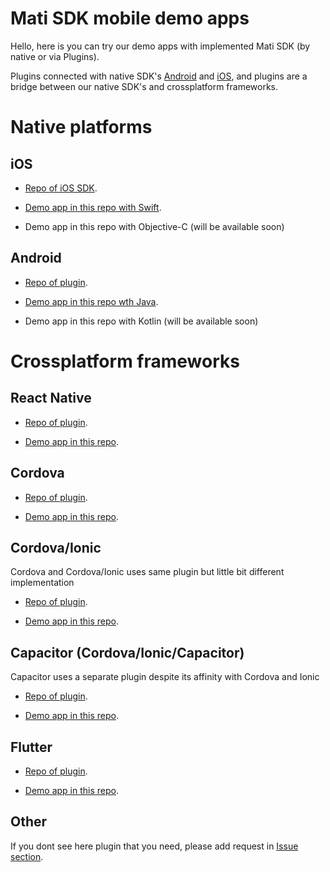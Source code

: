 
# Mati SDK mobile demo apps

Hello, here is you can try our demo apps with implemented Mati SDK (by native or via Plugins).

Plugins connected with native SDK's [Android](https://github.com/GetMati/mati-android-sdk) and [iOS](https://github.com/GetMati/mati-ios-sdk ), and plugins are a bridge between our native SDK's and crossplatform frameworks.

# Native platforms

## iOS

- [Repo of iOS SDK](https://github.com/GetMati/mati-ios-sdk).


- [Demo app in this repo with Swift](https://github.com/GetMati/mati-mobile-examples/tree/main/swiftDemoApp(native)).

- Demo app in this repo with Objective-C (will be available soon)

## Android

- [Repo of plugin](https://github.com/GetMati/mati-android-sdk).


- [Demo app in this repo wth Java](https://github.com/GetMati/mati-mobile-examples/tree/main/javaDemoApp(native)).

- Demo app in this repo with Kotlin (will be available soon)


# Crossplatform frameworks

## React Native

- [Repo of plugin](https://github.com/GetMati/mati-mobile-examples/tree/main/reactNativeDemoApp).


- [Demo app in this repo](https://github.com/GetMati/mati-mobile-examples/tree/main/reactNativeDemoApp).


## Cordova

- [Repo of plugin](https://github.com/GetMati/mati-cordova-plugin).


- [Demo app in this repo](https://github.com/GetMati/mati-mobile-examples/tree/main/cordovaDemoApp).

## Cordova/Ionic
Cordova and Cordova/Ionic uses same plugin but little bit different implementation

- [Repo of plugin](https://github.com/GetMati/mati-cordova-plugin).


- [Demo app in this repo](https://github.com/GetMati/mati-mobile-examples/tree/main/cordovaIonicDemoApp).


## Capacitor (Cordova/Ionic/Capacitor)
Сapacitor uses a separate plugin despite its affinity with Cordova and Ionic

- [Repo of plugin](https://github.com/GetMati/mati-capacitor-plugin).


- [Demo app in this repo](https://github.com/GetMati/mati-mobile-examples/tree/main/capacitorDemoApp).


## Flutter

- [Repo of plugin](https://github.com/GetMati/mati-flutter-plugin).


- [Demo app in this repo](https://github.com/GetMati/mati-mobile-examples/tree/main/flutterDemoApp).



## Other

If you dont see here plugin that you need, please add request in [Issue section](https://github.com/GetMati/mati-mobile-examples/issues). 


